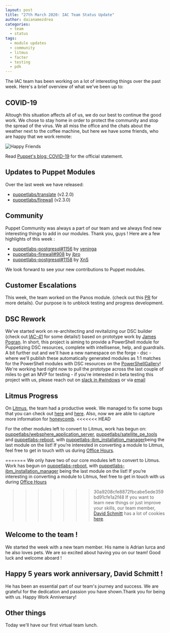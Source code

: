 ```yaml
---
layout: post
title: "27th March 2020: IAC Team Status Update"
author: daianamezdrea
categories:
  - team
  - status
tags:
  - module updates
  - community
  - litmus
  - facter
  - testing
  - pdk
---
```

The IAC team has been working on a lot of interesting things over the past week.
Here's a brief overview of what we've been up to:

## COVID-19 

Altough this situation affects all of us, we do our best to continue the good work. We chose to stay home in order to protect the community and stop the spread of the virus. We all miss the office and the chats about the weather next to the coffee machine, but here we have some friends, who are happy that we work remote: 

![Happy Friends]({%link/assets/2020-03-27-status-update/collage.jpg%})

Read [Puppet's blog: COVID-19](https://puppet.com/blog/covid-19-a-note-for-our-community/) for the official statement.

## Updates to Puppet Modules

Over the last week we have released:

- [puppetlabs/translate](https://forge.puppet.com/puppetlabs/translate) (v2.2.0)
- [puppetlabs/firewall](https://forge.puppet.com/puppetlabs/firewall) (v2.3.0)

## Community

Puppet Community was always a part of our team and we always find new interesting things to add in our modules. Thank you, guys ! Here are a few highlights of this week :

- [puppetlabs-postgresql#1156](https://github.com/puppetlabs/puppetlabs-postgresql/pull/1156) by [veninga](https://github.com/veninga)
- [puppetlabs-firewall#908](https://github.com/puppetlabs/puppetlabs-firewall/pull/908) by [jbro](https://github.com/jbro)
- [puppetlabs-postgresql#1158](https://github.com/puppetlabs/puppetlabs-postgresql/pull/1158) by [XnS](https://github.com/XnS)

We look forward to see your new contributions to Puppet modules.

## Customer Escalations

This week, the team worked on the Panos module. (check out this [PR](https://github.com/puppetlabs/puppetlabs-panos/pull/119) for more details). Our purpose is to unblock testing and progress development.

## DSC Rework

We've started work on re-architecting and revitalizing our DSC builder (check out [IAC-41](https://tickets.puppetlabs.com/browse/IAC-41) for some details!) based on prototype work by [James Pogran](https://github.com/jpogran). In short, this project is aiming to provide a PowerShell module for Puppetizing DSC resources, complete with intellisense, help, and guardrails.
A bit further out and we'll have a new namespace on the forge - dsc - where we'll publish these automatically generated modules as 1:1 matches for the PowerShell modules with DSC resources on the [PowerShellGallery](https://www.powershellgallery.com/packages)!
We're working hard right now to pull the prototype across the last couple of miles to get an MVP for testing - if you're interested in beta testing this project with us, please reach out on [slack in #windows](https://slack.puppet.com/) or via [email](ia-content@puppet.com)

## Litmus Progress

On [Litmus](https://github.com/puppetlabs/puppet_litmus), the team had a productive week. We managed to fix some bugs that you can check out [here](https://github.com/puppetlabs/puppet_litmus/pull/271) and [here](https://github.com/puppetlabs/puppet_litmus/pull/272). Also, now we are able to capture more information for 
[honeycomb](https://github.com/puppetlabs/puppet_litmus/pull/264). 
<<<<<<< HEAD

For the other modules left to convert to Litmus, work has begun on: [puppetlabs/websphere_application_server](https://forge.puppet.com/puppetlabs/websphere_application_server), [puppetlabs/satellite_pe_tools](https://forge.puppet.com/puppetlabs/satellite_pe_tools) and [puppetlabs-reboot](https://forge.puppet.com/puppetlabs/reboot), with [puppetlabs-ibm_installation_manager](https://forge.puppet.com/puppetlabs/ibm_installation_manager)being the last module on the list! If you’re interested in converting a module to Litmus, feel free to get in touch with us during [Office Hours](https://puppet.com/community/office-hours/).

=======
We only have two of our core modules left to convert to Litmus. Work has begun on [puppetlabs-reboot](https://forge.puppet.com/puppetlabs/reboot), with [puppetlabs-ibm_installation_manager](https://forge.puppet.com/puppetlabs/ibm_installation_manager) being the last module on the list! If you’re interesting in converting a module to Litmus, feel free to get in touch with us during [Office Hours](https://puppet.com/community/office-hours/)
>>>>>>> 30a9208cfe8872fbcabe5ede359bd91cfe1a2f48
If you want to learn new things or just improve your skills, our team member, [David Schmitt](https://github.com/DavidS) has a lot of cookies [here](https://www.twitch.tv/dev_el_ops).

## Welcome to the team !

We started the week with a new team member. His name is Adrian Iurca and he also loves pets. We are so excited about having you on our team! Good luck and welcome aboard !

## Happy 5 years work anniversary, David Schmitt !

He has been an essential part of our team's journey and success. We are grateful for the dedication and passion you have shown.Thank you for being with us. Happy Work Anniversary! 

## Other things

Today we'll have our first virtual team lunch. 
